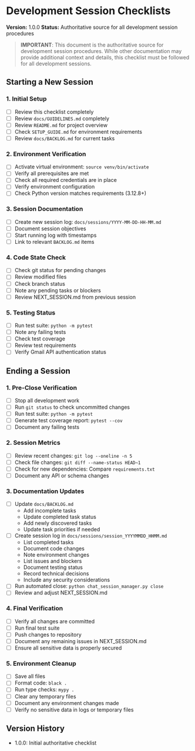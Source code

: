 # Development Session Checklists

**Version:** 1.0.0
**Status:** Authoritative source for all development session procedures

> **IMPORTANT**: This document is the authoritative source for development session procedures. While other documentation may provide additional context and details, this checklist must be followed for all development sessions.

## Starting a New Session

### 1. Initial Setup
- [ ] Review this checklist completely
- [ ] Review `docs/GUIDELINES.md` completely
- [ ] Review `README.md` for project overview
- [ ] Check `SETUP_GUIDE.md` for environment requirements
- [ ] Review `docs/BACKLOG.md` for current tasks

### 2. Environment Verification
- [ ] Activate virtual environment: `source venv/bin/activate`
- [ ] Verify all prerequisites are met
- [ ] Check all required credentials are in place
- [ ] Verify environment configuration
- [ ] Check Python version matches requirements (3.12.8+)

### 3. Session Documentation
- [ ] Create new session log: `docs/sessions/YYYY-MM-DD-HH-MM.md`
- [ ] Document session objectives
- [ ] Start running log with timestamps
- [ ] Link to relevant `BACKLOG.md` items

### 4. Code State Check
- [ ] Check git status for pending changes
- [ ] Review modified files
- [ ] Check branch status
- [ ] Note any pending tasks or blockers
- [ ] Review NEXT_SESSION.md from previous session

### 5. Testing Status
- [ ] Run test suite: `python -m pytest`
- [ ] Note any failing tests
- [ ] Check test coverage
- [ ] Review test requirements
- [ ] Verify Gmail API authentication status

## Ending a Session

### 1. Pre-Close Verification
- [ ] Stop all development work
- [ ] Run `git status` to check uncommitted changes
- [ ] Run test suite: `python -m pytest`
- [ ] Generate test coverage report: `pytest --cov`
- [ ] Document any failing tests

### 2. Session Metrics
- [ ] Review recent changes: `git log --oneline -n 5`
- [ ] Check file changes: `git diff --name-status HEAD~1`
- [ ] Check for new dependencies: Compare `requirements.txt`
- [ ] Document any API or schema changes

### 3. Documentation Updates
- [ ] Update `docs/BACKLOG.md`
  - Add incomplete tasks
  - Update completed task status
  - Add newly discovered tasks
  - Update task priorities if needed
- [ ] Create session log in `docs/sessions/session_YYYYMMDD_HHMM.md`
  - List completed tasks
  - Document code changes
  - Note environment changes
  - List issues and blockers
  - Document testing status
  - Record technical decisions
  - Include any security considerations
- [ ] Run automated close: `python chat_session_manager.py close`
- [ ] Review and adjust NEXT_SESSION.md

### 4. Final Verification
- [ ] Verify all changes are committed
- [ ] Run final test suite
- [ ] Push changes to repository
- [ ] Document any remaining issues in NEXT_SESSION.md
- [ ] Ensure all sensitive data is properly secured

### 5. Environment Cleanup
- [ ] Save all files
- [ ] Format code: `black .`
- [ ] Run type checks: `mypy .`
- [ ] Clear any temporary files
- [ ] Document any environment changes made
- [ ] Verify no sensitive data in logs or temporary files

## Version History
- 1.0.0: Initial authoritative checklist
